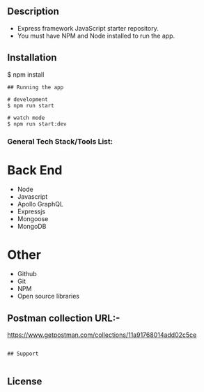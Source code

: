 ## Description

- Express framework JavaScript starter repository.
- You must have NPM and Node installed to run the app.

## Installation

$ npm install
```
## Running the app

# development
$ npm run start

# watch mode
$ npm run start:dev

```
### General Tech Stack/Tools List:

# Back End

  - Node
  - Javascript
  - Apollo GraphQL
  - Expressjs
  - Mongoose
  - MongoDB

# Other
  - Github
  - Git
  - NPM
  - Open source libraries



## Postman collection URL:-

https://www.getpostman.com/collections/11a91768014add02c5ce

```

## Support


```

## License


```



